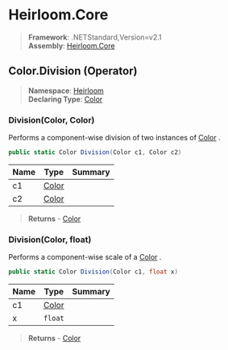 # Heirloom.Core

> **Framework**: .NETStandard,Version=v2.1  
> **Assembly**: [Heirloom.Core][0]

## Color.Division (Operator)

> **Namespace**: [Heirloom][0]  
> **Declaring Type**: [Color][1]

### Division(Color, Color)

Performs a component-wise division of two instances of [Color][1] .

```cs
public static Color Division(Color c1, Color c2)
```

| Name | Type       | Summary |
|------|------------|---------|
| c1   | [Color][1] |         |
| c2   | [Color][1] |         |

> **Returns** - [Color][1]

### Division(Color, float)

Performs a component-wise scale of a [Color][1] .

```cs
public static Color Division(Color c1, float x)
```

| Name | Type       | Summary |
|------|------------|---------|
| c1   | [Color][1] |         |
| x    | `float`    |         |

> **Returns** - [Color][1]

[0]: ../../../Heirloom.Core.md
[1]: ../Color.md
